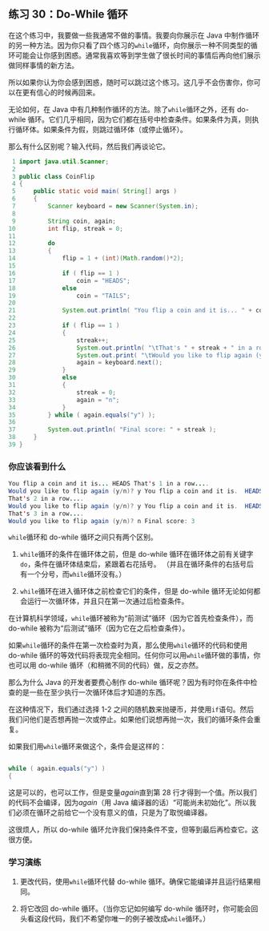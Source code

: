 ## 练习 30：Do-While 循环

在这个练习中，我要做一些我通常不做的事情。我要向你展示在 Java 中制作循环的另一种方法。因为你只看了四个练习的`while`循环，向你展示一种不同类型的循环可能会让你感到困惑。通常我喜欢等到学生做了很长时间的事情后再向他们展示做同样事情的新方法。

所以如果你认为你会感到困惑，随时可以跳过这个练习。这几乎不会伤害你，你可以在更有信心的时候再回来。

无论如何，在 Java 中有几种制作循环的方法。除了`while`循环之外，还有 do-while 循环。它们几乎相同，因为它们都在括号中检查条件。如果条件为真，则执行循环体。如果条件为假，则跳过循环体（或停止循环）。

那么有什么区别呢？输入代码，然后我们再谈论它。

```java
 1 import java.util.Scanner;
 2 
 3 public class CoinFlip
 4 {
 5     public static void main( String[] args )
 6     {
 7         Scanner keyboard = new Scanner(System.in);
 8 
 9         String coin, again;
10         int flip, streak = 0;
11 
12         do
13         {
14             flip = 1 + (int)(Math.random()*2);
15 
16             if ( flip == 1 )
17                 coin = "HEADS";
18             else
19                 coin = "TAILS";
20 
21             System.out.println( "You flip a coin and it is... " + coin );
22 
23             if ( flip == 1 )
24             {
25                 streak++;
26                 System.out.println( "\tThat's " + streak + " in a row...." );
27                 System.out.print( "\tWould you like to flip again (y/n)? " );
28                 again = keyboard.next();
29             }
30             else
31             {
32                 streak = 0;
33                 again = "n";
34             }
35         } while ( again.equals("y") );
36 
37         System.out.println( "Final score: " + streak );
38     }
39 }
```

### 你应该看到什么

```java
You flip a coin and it is... HEADS That's 1 in a row....
Would you like to flip again (y/n)? y You flip a coin and it is.  HEADS
That's 2 in a row....
Would you like to flip again (y/n)? y You flip a coin and it is.  HEADS
That's 3 in a row....
Would you like to flip again (y/n)? n Final score: 3
```

`while`循环和 do-while 循环之间只有两个区别。

1.  `while`循环的条件在循环体之前，但是 do-while 循环在循环体之前有关键字`do`，条件在循环体结束后，紧跟着右花括号。 （并且在循环条件的右括号后有一个分号，而`while`循环没有。）

1.  `while`循环在进入循环体之前检查它们的条件，但是 do-while 循环无论如何都会运行一次循环体，并且只在第一次通过后检查条件。

在计算机科学领域，`while`循环被称为“前测试”循环（因为它首先检查条件），而 do-while 被称为“后测试”循环（因为它在之后检查条件）。

如果`while`循环的条件在第一次检查时为真，那么使用`while`循环的代码和使用 do-while 循环的等效代码将表现完全相同。任何你可以用`while`循环做的事情，你也可以用 do-while 循环（和稍微不同的代码）做，反之亦然。

那么为什么 Java 的开发者要费心制作 do-while 循环呢？因为有时你在条件中检查的是一些在至少执行一次循环体后才知道的东西。

在这种情况下，我们通过选择 1-2 之间的随机数来抛硬币，并使用`if`语句。然后我们问他们是否想再抛一次或停止。如果他们说想再抛一次，我们的循环条件会重复。

如果我们用`while`循环来做这个，条件会是这样的：

```java

while ( again.equals("y") )
{
```

这是可以的，也可以工作，但是变量*again*直到第 28 行才得到一个值。所以我们的代码不会编译，因为*again*（用 Java 编译器的话）“可能尚未初始化”。所以我们必须在循环之前给它一个没有意义的值，只是为了取悦编译器。

这很烦人，所以 do-while 循环允许我们保持条件不变，但等到最后再检查它。这很方便。

### 学习演练

1.  更改代码，使用`while`循环代替 do-while 循环。确保它能编译并且运行结果相同。

1.  将它改回 do-while 循环。（当你忘记如何编写 do-while 循环时，你可能会回头看这段代码，我们不希望你唯一的例子被改成`while`循环。）

